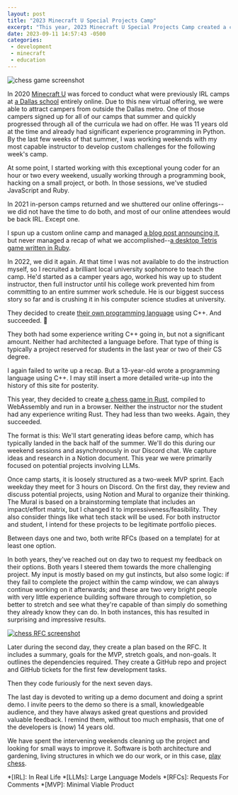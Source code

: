 ```yaml
---
layout: post
title: "2023 Minecraft U Special Projects Camp"
excerpt: "This year, 2023 Minecraft U Special Projects Camp created a chess game in Rust. The camp follows a loosely structured two-week MVP sprint format, with projects serving as portfolio pieces."
date: 2023-09-11 14:57:43 -0500
categories: 
 - development
 - minecraft
 - education
---
```


![chess game screenshot]({{site.url}}/assets/2023/09/chess-game-screenshot.png)

In 2020 [Minecraft U](https://minecraftu.org/) was forced to conduct what were previously IRL camps at [a Dallas school](https://www.hockaday.org/on-campus/summer-at-hockaday) entirely online. Due to this new virtual offering, we were able to attract campers from outside the Dallas metro. One of those campers signed up for all of our camps that summer and quickly progressed through all of the curricula we had on offer. He was 11 years old at the time and already had significant experience programming in Python. By the last few weeks of that summer, I was working weekends with my most capable instructor to develop custom challenges for the following week's camp.

At some point, I started working with this exceptional young coder for an hour or two every weekend, usually working through a programming book, hacking on a small project, or both. In those sessions, we've studied JavaScript and Ruby.

In 2021 in-person camps returned and we shuttered our online offerings--we did not have the time to do both, and most of our online attendees would be back IRL. Except one.

I spun up a custom online camp and managed [a blog post announcing it]({{site.url}}/2021/07/02/computer-programming-adventures/), but never managed a recap of what we accomplished--[a desktop Tetris game written in Ruby](https://github.com/MinecraftU/2021-computer-adventures).

In 2022, we did it again. At that time I was not available to do the instruction myself, so I recruited a brilliant local university sophomore to teach the camp. He'd started as a camper years ago, worked his way up to student instructor, then full instructor until his college work prevented him from committing to an entire summer work schedule. He is our biggest success story so far and is crushing it in his computer science studies at university.

They decided to create [their own programming language](https://github.com/MinecraftU/2022-computer-adventures-pringlelang) using C++. And succeeded. 🤯

They both had some experience writing C++ going in, but not a significant amount. Neither had architected a language before. That type of thing is typically a project reserved for students in the last year or two of their CS degree.

I again failed to write up a recap. But a 13-year-old wrote a programming language using C++. I may still insert a more detailed write-up into the history of this site for posterity.

This year, they decided to create [a chess game in Rust](https://github.com/MinecraftU/2023-computer-adventures), compiled to WebAssembly and run in a browser. Neither the instructor nor the student had any experience writing Rust. They had less than two weeks. Again, they succeeded.

The format is this: We'll start generating ideas before camp, which has typically landed in the back half of the summer. We'll do this during our weekend sessions and asynchronously in our Discord chat. We capture ideas and research in a Notion document. This year we were primarily focused on potential projects involving LLMs.

Once camp starts, it is loosely structured as a two-week MVP sprint. Each weekday they meet for 3 hours on Discord. On the first day, they review and discuss potential projects, using Notion and Mural to organize their thinking. The Mural is based on a brainstorming template that includes an impact/effort matrix, but I changed it to impressiveness/feasibility. They also consider things like what tech stack will be used. For both instructor and student, I intend for these projects to be legitimate portfolio pieces.

Between days one and two, both write RFCs (based on a template) for at least one option.

In both years, they've reached out on day two to request my feedback on their options. Both years I steered them towards the more challenging project. My input is mostly based on my gut instincts, but also some logic: if they fail to complete the project within the camp window, we can always continue working on it afterwards; and these are two very bright people with very little experience building software through to completion, so better to stretch and see what they're capable of than simply do something they already know they can do. In both instances, this has resulted in surprising and impressive results.

[![chess RFC screenshot]({{site.url}}/assets/2023/09/chess-rfc-screenshot.png)]({{site.url}}/assets/2023/09/chess-rfc-screenshot.png)

Later during the second day, they create a plan based on the RFC. It includes a summary, goals for the MVP, stretch goals, and non-goals. It outlines the dependencies required. They create a GitHub repo and project and GitHub tickets for the first few development tasks.

Then they code furiously for the next seven days.

The last day is devoted to writing up a demo document and doing a sprint demo. I invite peers to the demo so there is a small, knowledgeable audience, and they have always asked great questions and provided valuable feedback. I remind them, without too much emphasis, that one of the developers is (now) 14 years old.

We have spent the intervening weekends cleaning up the project and looking for small ways to improve it. Software is both architecture and gardening, living structures in which we do our work, or in this case, [play chess](https://minecraftu.github.io/2023-computer-adventures/).

*[IRL]: In Real Life
*[LLMs]: Large Language Models
*[RFCs]: Requests For Comments
*[MVP]: Minimal Viable Product
